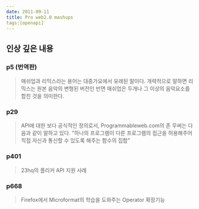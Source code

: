 ```yaml
---
date: 2011-09-11
title: Pro web2.0 mashups
tags:[openapi]
---
```


## 인상 깊은 내용

### p5 (번역판)
> 매쉬업과 리믹스라는 용어는 대중가요에서 유래된 말이다. 
> 개략적으로 말하면 리믹스는 원본 음악의 변형된 버전인 반면 매쉬업은 두개나 그 이상의 음악요소를 합친 것을 의미한다.

### p29
> API에 대한 보다 공식적인 정의로서, Programmableweb.com의 존 무써는 다음과 같이 말하고 있다. 
> "하나의 프로그램이 다른 프로그램의 접근을 허용해주어 직접 자신과 통신할 수 있도록 해주는 함수의 집합"

### p401
> 23hq의 플리커 API 지원 사례

### p668
> Firefox에서 Microformat의 학습을 도와주는 Operator 확장기능

